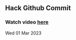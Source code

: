 
 ## Hack Github Commit 
 ### Watch video <a href="https://www.youtube.com">here</a> 
 Wed 01 Mar 2023 
